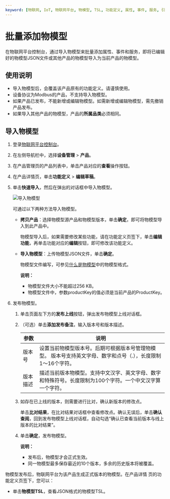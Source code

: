```yaml
---
keyword: [物联网, IoT, 物联网平台, 物模型, TSL, 功能定义, 属性, 事件, 服务, 引用物模型, 导入物模型, JSON]
---
```


# 批量添加物模型

在物联网平台控制台，通过导入物模型来批量添加属性、事件和服务，即将已编辑好的物模型JSON文件或其他产品的物模型导入为当前产品的物模型。

## 使用说明

-   导入物模型后，会覆盖该产品原有的功能定义。请谨慎使用。
-   设备协议为Modbus的产品，不支持导入物模型。
-   如果产品已发布，不能新增或编辑物模型。如需新增或编辑物模型，需先撤销产品发布。
-   如果导入其他产品的物模型，产品的**所属品类**必须相同。

## 导入物模型

1.  登录[物联网平台控制台](http://iot.console.aliyun.com/)。

2.  在左侧导航栏中，选择**设备管理** \> **产品**。

3.  在产品管理页的产品列表中，单击产品对应的**查看**操作按钮。

4.  在产品详情页，单击**功能定义** \> **编辑草稿**。

5.  单击**快速导入**，然后在弹出的对话框中导入物模型。

    ![导入物模型](https://static-aliyun-doc.oss-cn-hangzhou.aliyuncs.com/assets/img/zh-CN/4186549951/p86909.png)

    可通过以下两种方法导入物模型。

    -   **拷贝产品**：选择物模型源产品和物模型版本，单击**确定**，即可将物模型导入到此产品中。

        物模型导入后，如果需要修改某些功能，请在功能定义页签下，单击**编辑功能**，再单击功能对应的**编辑**按钮，即可修改该功能定义。

    -   **导入物模型**：上传物模型JSON文件，单击**确定**。

        物模型文件编写，可参见[什么是物模型](/intl.zh-CN/设备管理/物模型/什么是物模型.md)中的物模型格式。

        **说明：**

        -   物模型文件大小不能超过256 KB。
        -   物模型文件中，参数productKey的值必须是当前产品的ProductKey。
6.  发布物模型。

    1.  单击页面左下方的**发布上线**按钮，弹出发布物模型上线对话框。

    2.  （可选）单击**添加发布备注**，输入版本号和版本描述。

        |参数|说明|
        |--|--|
        |版本号|设置当前物模型版本号。后期可根据版本号管理物模型。 版本号支持英文字母、数字和点号（.），长度限制1～16个字符。 |
        |版本描述|描述当前版本物模型。支持中文汉字、英文字母、数字和特殊符号。长度限制为100个字符。一个中文汉字算一个字符。|

    3.  如存在已上线的版本，则需要进行比对，确认新版本的修改点。

        单击**比对结果**，在比对结果对话框中查看修改点。确认无误后，单击**确认查阅**，回到发布物模型上线对话框，自动勾选“确认已查看当前版本与线上版本的比对结果”。

    4.  单击**确定**，发布物模型。

        **说明：**

        -   发布后，物模型才会正式生效。
        -   同一物模型最多保存最近的10个版本，多余的历史版本将被覆盖。

物模型发布后，物联网平台为该产品生成正式版本的物模型。在产品详情 页的功能定义页签下，您可以：

-   单击**物模型TSL**，查看JSON格式的物模型TSL。

